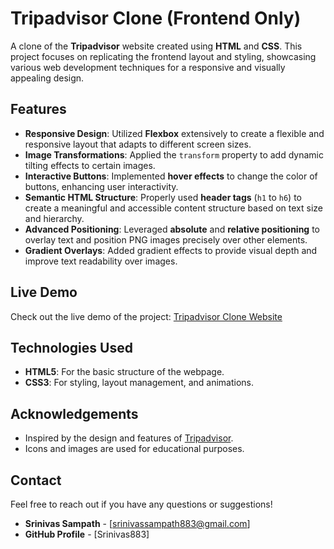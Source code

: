 # Tripadvisor Clone (Frontend Only)

A clone of the **Tripadvisor** website created using **HTML** and **CSS**. This project focuses on replicating the frontend layout and styling, showcasing various web development techniques for a responsive and visually appealing design.

## Features

- **Responsive Design**: Utilized **Flexbox** extensively to create a flexible and responsive layout that adapts to different screen sizes.
- **Image Transformations**: Applied the `transform` property to add dynamic tilting effects to certain images.
- **Interactive Buttons**: Implemented **hover effects** to change the color of buttons, enhancing user interactivity.
- **Semantic HTML Structure**: Properly used **header tags** (`h1` to `h6`) to create a meaningful and accessible content structure based on text size and hierarchy.
- **Advanced Positioning**: Leveraged **absolute** and **relative positioning** to overlay text and position PNG images precisely over other elements.
- **Gradient Overlays**: Added gradient effects to provide visual depth and improve text readability over images.

## Live Demo

Check out the live demo of the project: [Tripadvisor Clone Website](https://srinivas883.github.io/TripAdvisor-Clone/)

## Technologies Used

- **HTML5**: For the basic structure of the webpage.
- **CSS3**: For styling, layout management, and animations.

## Acknowledgements

- Inspired by the design and features of [Tripadvisor](https://www.tripadvisor.com/).
- Icons and images are used for educational purposes.

## Contact

Feel free to reach out if you have any questions or suggestions!

- **Srinivas Sampath** - [srinivassampath883@gmail.com]
- **GitHub Profile** - [Srinivas883]
